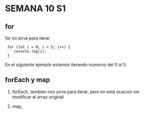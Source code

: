 
# SEMANA 10 S1

## for
for no sirve para iterar

```
 for (let i = 0; i < 5; i++) {
    console.log(i);
 }

```
En el siguiente ejemplo estamos iterando numeros del 0 al 5.

##  forEach y map
1. forEach, tambien nos sirve para iterar, pero en esta ocacion sin modificar el array original

2. map, 